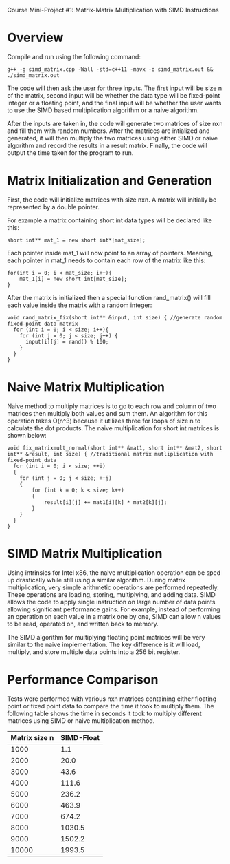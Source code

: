 Course Mini-Project #1: Matrix-Matrix Multiplication with SIMD Instructions

# Overview

Compile and run using the following command:

```
g++ -g simd_matrix.cpp -Wall -std=c++11 -mavx -o simd_matrix.out && ./simd_matrix.out
```

The code will then ask the user for three inputs. The first input will be size n of the matrix, second input will be whether the data type will be fixed-point integer or a floating point, and the final input will be whether the user wants to use the SIMD based multiplication algorithm or a naive algorithm. 

After the inputs are taken in, the code will generate two matrices of size nxn and fill them with random numbers. After the matrices are intialized and generated, it will then multiply the two matrices using either SIMD or naive algorithm and record the results in a result matrix. Finally, the code will output the time taken for the program to run. 

# Matrix Initialization and Generation

First, the code will initialize matrices with size nxn. A matrix will initially be represented by a double pointer. 

For example a matrix containing short int data types will be declared like this:

```
short int** mat_1 = new short int*[mat_size];
```

Each pointer inside mat_1 will now point to an array of pointers. Meaning, each pointer in mat_1 needs to contain each row of the matrix like this:

```
for(int i = 0; i < mat_size; i++){
    mat_1[i] = new short int[mat_size];
}
```

After the matrix is initialized then a special function rand_matrix() will fill each value inside the matrix with a random integer:

```
void rand_matrix_fix(short int** &input, int size) { //generate random fixed-point data matrix
  for (int i = 0; i < size; i++){
    for (int j = 0; j < size; j++) {
      input[i][j] = rand() % 100;
    }
  }
}
```

# Naive Matrix Multiplication

Naive method to multiply matrices is to go to each row and column of two matrices then multiply both values and sum them. An algorithm for this operation takes O(n^3) because it utilizes three for loops of size n to calculate the dot products. The naive multiplication for short int matrices is shown below:

```
void fix_matrixmult_normal(short int** &mat1, short int** &mat2, short int** &result, int size) { //traditional matrix mutliplication with fixed-point data
  for (int i = 0; i < size; ++i)
  {
  	for (int j = 0; j < size; ++j)
  	{
  		for (int k = 0; k < size; k++)
  		{
            result[i][j] += mat1[i][k] * mat2[k][j];
        }
    }
  }
}
```

# SIMD Matrix Multiplication

Using intrinsics for Intel x86, the naive multiplication operation can be sped up drastically while still using a similar algorithm. During matrix multiplication, very simple arithmetic operations are performed repeatedly. These operations are loading, storing, multiplying, and adding data. SIMD allows the code to apply single instruction on large number of data points allowing significant performance gains. For example, instead of performing an operation on each value in a matrix one by one, SIMD can allow n values to be read, operated on, and written back to memory. 

The SIMD algorithm for multiplying floating point matrices will be very similar to the naive implementation. The key difference is it will load, multiply, and store multiple data points into a 256 bit register. 

# Performance Comparison

Tests were performed with various nxn matrices containing either floating point or fixed point data to compare the time it took to multiply them. The following table shows the time in seconds it took to multiply different matrices using SIMD or naive multiplication method. 

Matrix size n | SIMD-Float
------------ | -------------
1000 | 1.1
2000 | 20.0
3000 | 43.6
4000 | 111.6
5000 | 236.2
6000 | 463.9
7000 | 674.2
8000 | 1030.5
9000 | 1502.2
10000 | 1993.5
